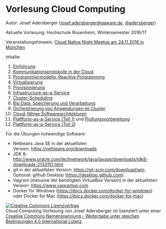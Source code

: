 ﻿Vorlesung Cloud Computing
==============================================================================
Autor: Josef Adersberger (josef.adersberger@qaware.de, [@adersberger](https://twitter.com/adersberger))

Aktuelle Vorlesung: Hochschule Rosenheim, Wintersemester 2016/17

Veranstaltungshinweis: [Cloud Native Night Meetup am 24.11.2016 in München](https://www.meetup.com/de-DE/cloud-native-muc/events/234936523/)

Inhalte:

1. [Einführung](00-einfuehrung)
2. [Kommunikationsprotokolle in der Cloud](01-kommunikation)
3. [Programmiermodelle: Reactive Programming](02-programmiermodelle)
4. [Virtualisierung](03-virtualisierung)
5. [Provisionierung](04-provisionierung)
6. [Infrastructure-as-a-Service](05-iaas)
7. [Cluster-Scheduling](06-cluster-scheduling)
8. [Big Data: Speicherung und Verarbeitung](09-big-data)
9. [Orchestrierung von Anwendungen im Cluster](07-orchestrierung)
10. [Cloud-fähige Softwarearchitekturen](08-cloud-architektur)
11. [Plattform-as-a-Service (Teil 1)](10-paas) und [Prüfungsvorbereitung](11-zusammenfassung)
12. [Plattform-as-a-Service (Teil 2)](10-paas)

Für die Übungen notwendige Software:

* Netbeans Java SE in der aktuellsten Version: https://netbeans.org/downloads
* JDK 8: http://www.oracle.com/technetwork/java/javase/downloads/jdk8-downloads-2133151.html
* git in der aktuellsten Version: https://git-scm.com/download/win. Optional: github Desktop (https://desktop.github.com). 
* Vagrant (inklusive der benötigten VirtualBox Version) in der aktuellsten Version: https://www.vagrantup.com
* Docker for Windows (https://docs.docker.com/docker-for-windows) oder Docker for Mac (https://docs.docker.com/docker-for-mac)


<a rel="license" href="http://creativecommons.org/licenses/by-sa/4.0/"><img alt="Creative Commons Lizenzvertrag" style="border-width:0" src="https://i.creativecommons.org/l/by-sa/4.0/88x31.png" /></a><br /><span xmlns:dct="http://purl.org/dc/terms/" href="http://purl.org/dc/dcmitype/Text" property="dct:title" rel="dct:type">Cloud Computing Vorlesung</span> von <span xmlns:cc="http://creativecommons.org/ns#" property="cc:attributionName">Josef Adersberger</span> ist lizenziert unter einer <a rel="license" href="http://creativecommons.org/licenses/by-sa/4.0/">Creative Commons Namensnennung - Weitergabe unter gleichen Bedingungen 4.0 International Lizenz</a>.
